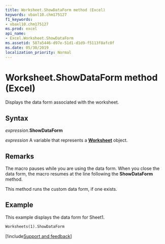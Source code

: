 ```yaml
---
title: Worksheet.ShowDataForm method (Excel)
keywords: vbaxl10.chm175127
f1_keywords:
- vbaxl10.chm175127
ms.prod: excel
api_name:
- Excel.Worksheet.ShowDataForm
ms.assetid: 587a5446-d97e-51d1-d1d9-f5113f8afc0f
ms.date: 05/30/2019
localization_priority: Normal
---
```



# Worksheet.ShowDataForm method (Excel)

Displays the data form associated with the worksheet.


## Syntax

_expression_.**ShowDataForm**

_expression_ A variable that represents a **[Worksheet](Excel.Worksheet.md)** object.


## Remarks

The macro pauses while you are using the data form. When you close the data form, the macro resumes at the line following the **ShowDataForm** method.

This method runs the custom data form, if one exists.


## Example

This example displays the data form for Sheet1.

```vb
Worksheets(1).ShowDataForm
```



[!include[Support and feedback](~/includes/feedback-boilerplate.md)]